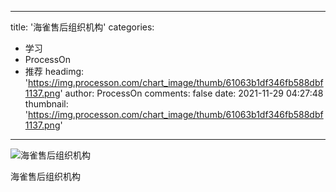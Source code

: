
---
title: '海雀售后组织机构'
categories: 
 - 学习
 - ProcessOn
 - 推荐
headimg: 'https://img.processon.com/chart_image/thumb/61063b1df346fb588dbf1137.png'
author: ProcessOn
comments: false
date: 2021-11-29 04:27:48
thumbnail: 'https://img.processon.com/chart_image/thumb/61063b1df346fb588dbf1137.png'
---

<div>   
<img class="thumb" alt="海雀售后组织机构" src="https://img.processon.com/chart_image/thumb/61063b1df346fb588dbf1137.png" referrerpolicy="no-referrer">
<p>海雀售后组织机构</p>  
</div>
            